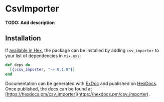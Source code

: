 # CsvImporter

**TODO: Add description**

## Installation

If [available in Hex](https://hex.pm/docs/publish), the package can be installed
by adding `csv_importer` to your list of dependencies in `mix.exs`:

```elixir
def deps do
  [{:csv_importer, "~> 0.1.0"}]
end
```

Documentation can be generated with [ExDoc](https://github.com/elixir-lang/ex_doc)
and published on [HexDocs](https://hexdocs.pm). Once published, the docs can
be found at [https://hexdocs.pm/csv_importer](https://hexdocs.pm/csv_importer).

